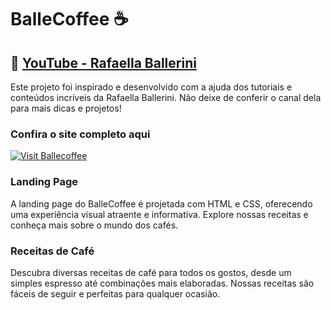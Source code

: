 <h1>BalleCoffee ☕️</h1>

<h2>📍 <a href="https://www.youtube.com/@rafaellaballerini" target="blank">YouTube - Rafaella Ballerini</a></h2>
Este projeto foi inspirado e desenvolvido com a ajuda dos tutoriais e conteúdos incríveis da Rafaella Ballerini. Não deixe de conferir o canal dela para mais dicas e projetos!

### Confira o site completo aqui
<a href="[https://nyahliz.github.io/Ballecoffee" target="_blank">
    <img src="https://img.shields.io/badge/Ballecoffee-00C853?style=for-the-badge&logo=web" alt="Visit Ballecoffee">
</a>

### Landing Page
A landing page do BalleCoffee é projetada com HTML e CSS, oferecendo uma experiência visual atraente e informativa. Explore nossas receitas e conheça mais sobre o mundo dos cafés.

### Receitas de Café
Descubra diversas receitas de café para todos os gostos, desde um simples espresso até combinações mais elaboradas. Nossas receitas são fáceis de seguir e perfeitas para qualquer ocasião.
